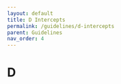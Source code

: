 ```yaml
---
layout: default
title: D Intercepts
permalink: /guidelines/d-intercepts
parent: Guidelines
nav_order: 4
---
```


# D
